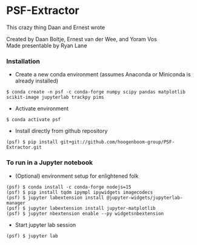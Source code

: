 # PSF-Extractor
This crazy thing Daan and Ernest wrote

Created by Daan Boltje, Ernest van der Wee, and Yoram Vos  
Made presentable by Ryan Lane

### Installation
* Create a new conda environment (assumes Anaconda or Miniconda is already installed)
```
$ conda create -n psf -c conda-forge numpy scipy pandas matplotlib scikit-image jupyterlab trackpy pims
```

* Activate environment
```
$ conda activate psf
```

* Install directly from github repository
```
(psf) $ pip install git+git://github.com/hoogenboom-group/PSF-Extractor.git
```


### To run in a Jupyter notebook
* (Optional) environment setup for enlightened folk
```
(psf) $ conda install -c conda-forge nodejs=15
(psf) $ pip install tqdm ipympl ipywidgets imagecodecs
(psf) $ jupyter labextension install @jupyter-widgets/jupyterlab-manager
(psf) $ jupyter labextension install jupyter-matplotlib
(psf) $ jupyter nbextension enable --py widgetsnbextension
```

* Start jupyter lab session
```
(psf) $ jupyter lab
```
